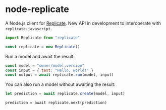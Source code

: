# node-replicate

A Node.js client for [Replicate](https://replicate.com). New API in development to interoperate with `replicate-javascript`.


```js
import Replicate from "replicate"

const replicate = new Replicate()
```

Run a model and await the result:

```js
const model = "owner/model:version"
const input = { text: "Hello, world!" }
const output = await replicate.run(model, input)
```

You can also run a model without awaiting the result:


```js
let prediction = await replicate.create(model, input)
```

```
prediction = await replicate.next(prediction)
```
